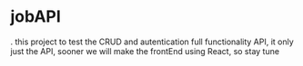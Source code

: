 # jobAPI

. this project to test the CRUD and autentication full functionality API, 
  it only just the API, sooner we will make the frontEnd using React, 
  so stay tune 

